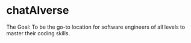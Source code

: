 # chatAIverse
The Goal: To be the go-to location for software engineers of all levels to master their coding skills.
